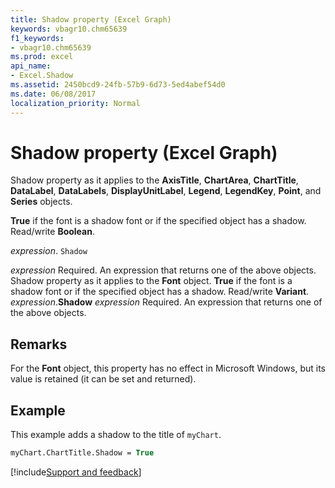 ```yaml
---
title: Shadow property (Excel Graph)
keywords: vbagr10.chm65639
f1_keywords:
- vbagr10.chm65639
ms.prod: excel
api_name:
- Excel.Shadow
ms.assetid: 2450bcd9-24fb-57b9-6d73-5ed4abef54d0
ms.date: 06/08/2017
localization_priority: Normal
---
```



# Shadow property (Excel Graph)

Shadow property as it applies to the  **AxisTitle**,  **ChartArea**,  **ChartTitle**,  **DataLabel**,  **DataLabels**,  **DisplayUnitLabel**,  **Legend**,  **LegendKey**,  **Point**, and  **Series** objects.

**True** if the font is a shadow font or if the specified object has a shadow. Read/write **Boolean**.

_expression_. `Shadow`

_expression_ Required. An expression that returns one of the above objects.
Shadow property as it applies to the  **Font** object.
**True** if the font is a shadow font or if the specified object has a shadow. Read/write **Variant**.
_expression_.**Shadow**
_expression_ Required. An expression that returns one of the above objects.

## Remarks

For the  **Font** object, this property has no effect in Microsoft Windows, but its value is retained (it can be set and returned).


## Example

This example adds a shadow to the title of  `myChart`.


```vb
myChart.ChartTitle.Shadow = True
```

[!include[Support and feedback](~/includes/feedback-boilerplate.md)]
